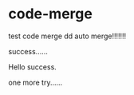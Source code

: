 # code-merge
test code merge
dd
auto merge!!!!!!!

success......

Hello success.

one more try......
